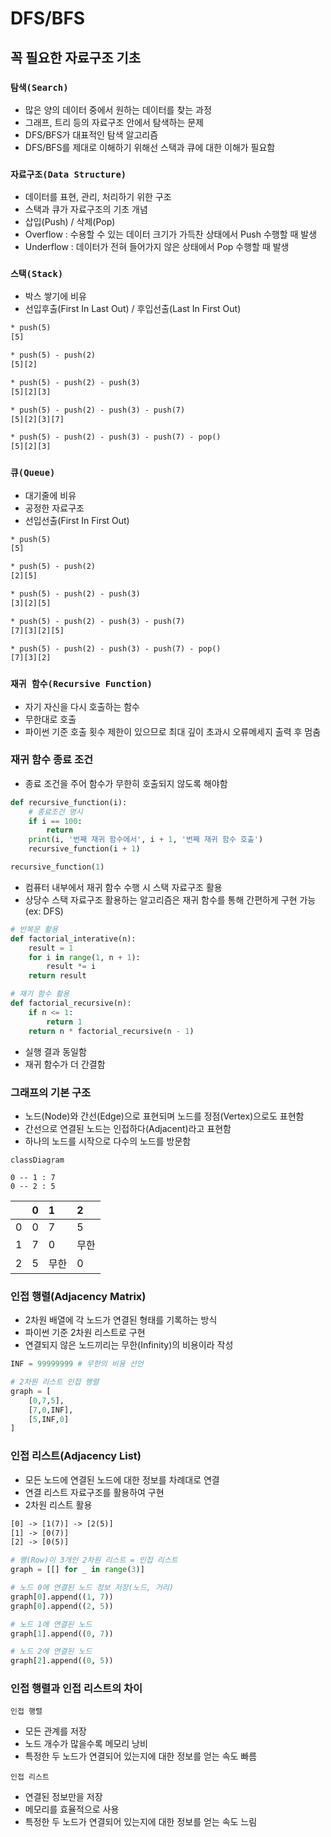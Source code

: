 # DFS/BFS

## 꼭 필요한 자료구조 기초

### `탐색(Search)`

* 많은 양의 데이터 중에서 원하는 데이터를 찾는 과정
* 그래프, 트리 등의 자료구조 안에서 탐색하는 문제
* DFS/BFS가 대표적인 탐색 알고리즘
* DFS/BFS를 제대로 이해하기 위해선 스택과 큐에 대한 이해가 필요함

### `자료구조(Data Structure)`

* 데이터를 표현, 관리, 처리하기 위한 구조
* 스택과 큐가 자료구조의 기초 개념
* 삽입(Push) / 삭제(Pop)
* Overflow : 수용할 수 있는 데이터 크기가 가득찬 상태에서 Push 수행할 때 발생
* Underflow : 데이터가 전혀 들어가지 않은 상태에서 Pop 수행할 때 발생

### `스택(Stack)`

* 박스 쌓기에 비유
* 선입후출(First In Last Out) / 후입선출(Last In First Out)

```txt
* push(5)
[5]

* push(5) - push(2)
[5][2]

* push(5) - push(2) - push(3)
[5][2][3]

* push(5) - push(2) - push(3) - push(7)
[5][2][3][7]

* push(5) - push(2) - push(3) - push(7) - pop()
[5][2][3]
```

### `큐(Queue)`

* 대기줄에 비유
* 공정한 자료구조
* 선입선출(First In First Out)

```txt
* push(5)
[5]

* push(5) - push(2)
[2][5]

* push(5) - push(2) - push(3)
[3][2][5]

* push(5) - push(2) - push(3) - push(7)
[7][3][2][5]

* push(5) - push(2) - push(3) - push(7) - pop()
[7][3][2]
```

### `재귀 함수(Recursive Function)`

* 자기 자신을 다시 호출하는 함수
* 무한대로 호출
* 파이썬 기준 호출 횟수 제한이 있으므로 최대 깊이 초과시 오류메세지 출력 후 멈춤

### 재귀 함수 종료 조건

* 종료 조건을 주어 함수가 무한히 호출되지 않도록 해야함

```python
def recursive_function(i):
    # 종료조건 명시
    if i == 100:
        return
    print(i, '번째 재귀 함수에서', i + 1, '번째 재귀 함수 호출')
    recursive_function(i + 1)

recursive_function(1)
```

* 컴퓨터 내부에서 재귀 함수 수행 시 스택 자료구조 활용
* 상당수 스택 자료구조 활용하는 알고리즘은 재귀 함수를 통해 간편하게 구현 가능 (ex: DFS)

```python
# 반복문 활용
def factorial_interative(n):
    result = 1
    for i in range(1, n + 1):
        result *= i
    return result

# 재기 함수 활용
def factorial_recursive(n):
    if n <= 1:
        return 1
    return n * factorial_recursive(n - 1)
```

* 실행 결과 동일함
* 재귀 함수가 더 간결함

### 그래프의 기본 구조

* 노드(Node)와 간선(Edge)으로 표현되며 노드를 정점(Vertex)으로도 표현함
* 간선으로 연결된 노드는 인접하다(Adjacent)라고 표현함
* 하나의 노드를 시작으로 다수의 노드를 방문함

```mermaid
classDiagram

0 -- 1 : 7
0 -- 2 : 5
```

|  |0|1|2|
|:-|:-|:-|:-|
|0|0|7|5|
|1|7|0|무한|
|2|5|무한|0|

### 인접 행렬(Adjacency Matrix)

* 2차원 배열에 각 노드가 연결된 형태를 기록하는 방식
* 파이썬 기준 2차원 리스트로 구현
* 연결되지 않은 노드끼리는 무한(Infinity)의 비용이라 작성

```python
INF = 99999999 # 무한의 비용 선언

# 2차원 리스트 인접 행렬
graph = [
    [0,7,5],
    [7,0,INF],
    [5,INF,0]
]
```

### 인접 리스트(Adjacency List)

* 모든 노드에 연결된 노드에 대한 정보를 차례대로 연결
* 연결 리스트 자료구조를 활용하여 구현
* 2차원 리스트 활용

```txt
[0] -> [1(7)] -> [2(5)]
[1] -> [0(7)]
[2] -> [0(5)]
```

```python
# 행(Row)이 3개인 2차원 리스트 = 인접 리스트
graph = [[] for _ in range(3)]

# 노드 0에 연결된 노드 정보 저장(노드, 거리)
graph[0].append((1, 7))
graph[0].append((2, 5))

# 노드 1에 연결된 노드
graph[1].append((0, 7))

# 노드 2에 연결된 노드
graph[2].append((0, 5))
```

### 인접 행렬과 인접 리스트의 차이

`인접 행렬`

* 모든 관계를 저장
* 노드 개수가 많을수록 메모리 낭비
* 특정한 두 노드가 연결되어 있는지에 대한 정보를 얻는 속도 빠름

`인접 리스트`

* 연결된 정보만을 저장
* 메모리를 효율적으로 사용
* 특정한 두 노드가 연결되어 있는지에 대한 정보를 얻는 속도 느림
